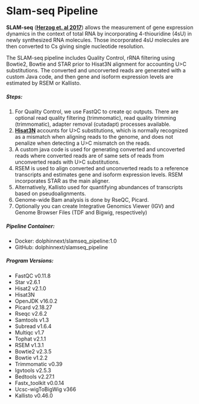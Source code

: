 # Slam-seq Pipeline

**SLAM-seq** ([**Herzog et. al 2017**](https://www.nature.com/articles/nmeth.4435)) allows the measurement of gene expression dynamics in the context of total RNA by incorporating 4-thiouridine (4sU) in newly synthesized RNA molecules. 
Those incorporated 4sU molecules are then converted to Cs giving single nucleotide resolution.

The SLAM-seq pipeline includes Quality Control, rRNA filtering using Bowtie2, Bowtie and STAR prior to Hisat3N alignment for accounting U>C substitutions. The converted and uncorverted reads are generated with a custom Java code, and then gene and isoform expression levels are estimated by RSEM or Kallisto. 

##### Steps:
  1. For Quality Control, we use FastQC to create qc outputs. There are optional read quality filtering (trimmomatic), read quality trimming (trimmomatic), adapter removal (cutadapt) processes available.
  2. [**Hisat3N**](http://daehwankimlab.github.io/hisat2/hisat-3n/) accounts for U>C substitutions, which is normally recognized as a mismatch when aligning reads to the genome, and does not penalize when detecting a U>C mismatch on the reads.
  3. A custom java code is used for generating converted and uncoverted reads where converted reads are of same sets of reads from unconverted reads with U>C substitutions. 
  3. RSEM is used to align converted and unconverted reads to a reference transcripts and estimates gene and isoform expression levels. RSEM incorporates STAR as the main aligner. 
  4. Alternatively, Kallisto used for quantifying abundances of transcripts based on pseudoalignments.
  5. Genome-wide Bam analysis is done by RseQC, Picard.
  6. Optionally you can create Integrative Genomics Viewer (IGV)  and Genome Browser Files (TDF and Bigwig, respectively)

##### Pipeline Container:
  * Docker: dolphinnext/slamseq_pipeline:1.0
  * GitHub: dolphinnext/slamseq_pipeline

##### Program Versions:
  - FastQC v0.11.8
  - Star v2.6.1
  - Hisat2 v2.1.0
  - Hisat3N 
  - OpenJDK v16.0.2
  - Picard v2.18.27
  - Rseqc v2.6.2
  - Samtools v1.3
  - Subread v1.6.4
  - Multiqc v1.7
  - Tophat v2.1.1
  - RSEM v1.3.1
  - Bowtie2 v2.3.5
  - Bowtie v1.2.2
  - Trimmomatic v0.39
  - Igvtools v2.5.3
  - Bedtools v2.27.1
  - Fastx_toolkit v0.0.14
  - Ucsc-wigToBigWig v366
  - Kallisto v0.46.0

